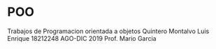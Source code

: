 # POO
Trabajos de Programacion orientada a objetos
Quintero Montalvo Luis Enrique 18212248
AGO-DIC 2019
Prof. Mario Garcia

